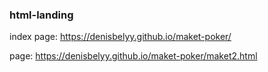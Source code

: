 ### html-landing

index page:
  https://denisbelyy.github.io/maket-poker/

page:
  https://denisbelyy.github.io/maket-poker/maket2.html
